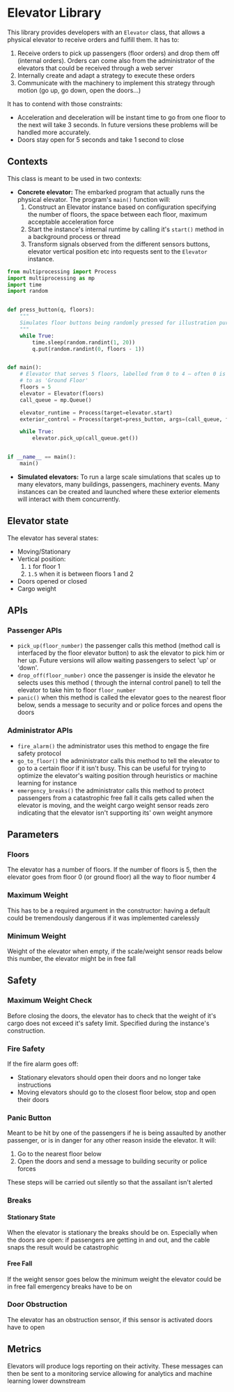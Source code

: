 # Elevator Library

This library provides developers with an `Elevator` class, that allows a physical elevator to
receive orders and fulfill them. It has to:

1. Receive orders to pick up passengers (floor orders) and drop them off
   (internal orders). Orders can come also from the administrator of the elevators that could be
   received through a web server
2. Internally create and adapt a strategy to execute these orders
3. Communicate with the machinery to implement this strategy through motion
   (go up, go down, open the doors...)

It has to contend with those constraints:

- Acceleration and deceleration will be instant time to go from one floor to the next will take 3
  seconds. In future versions these problems will be handled more accurately.
- Doors stay open for 5 seconds and take 1 second to close

## Contexts

This class is meant to be used in two contexts:

- **Concrete elevator:** The embarked program that actually runs the physical elevator. The
  program's `main()` function will:
    1. Construct an Elevator instance based on configuration specifying the number of floors, the
       space between each floor, maximum acceptable acceleration force
    2. Start the instance's internal runtime by calling it's `start()` method in a background
       process or thread
    3. Transform signals observed from the different sensors buttons, elevator vertical position etc
       into requests sent to the `Elevator` instance.

```python
from multiprocessing import Process
import multiprocessing as mp
import time
import random


def press_button(q, floors):
    """
    Simulates floor buttons being randomly pressed for illustration purposes
    """
    while True:
        time.sleep(random.randint(1, 20))
        q.put(random.randint(0, floors - 1))


def main():
    # Elevator that serves 5 floors, labelled from 0 to 4 — often 0 is referred
    # to as 'Ground Floor'
    floors = 5
    elevator = Elevator(floors)
    call_queue = mp.Queue()

    elevator_runtime = Process(target=elevator.start)
    exterior_control = Process(target=press_button, args=(call_queue, floors))

    while True:
        elevator.pick_up(call_queue.get())


if __name__ == main():
    main()
```

- **Simulated elevators:** To run a large scale simulations that scales up to many elevators, many
  buildings, passengers, machinery events. Many instances can be created and launched where these
  exterior elements will interact with them concurrently.

## Elevator state

The elevator has several states:

- Moving/Stationary
- Vertical position:
    1. `1` for floor 1
    2. `1.5` when it is between floors 1 and 2
- Doors opened or closed
- Cargo weight

## APIs

### Passenger APIs

- `pick_up(floor_number)` the passenger calls this method (method call is interfaced by the floor
  elevator button) to ask the elevator to pick him or her up. Future versions will allow waiting
  passengers to select 'up' or 'down'.
- `drop_off(floor_number)` once the passenger is inside the elevator he selects uses this method (
  through the internal control panel) to tell the elevator to take him to floor `floor_number`
- `panic()` when this method is called the elevator goes to the nearest floor below, sends a message
  to security and or police forces and opens the doors

### Administrator APIs

- `fire_alarm()` the administrator uses this method to engage the fire safety protocol
- `go_to_floor()` the administrator calls this method to tell the elevator to go to a certain floor
  if it isn't busy. This can be useful for trying to optimize the elevator's waiting position
  through heuristics or machine learning for instance
- `emergency_breaks()` the administrator calls this method to protect passengers from a catastrophic
  free fall it calls gets called when the elevator is moving, and the weight cargo weight sensor
  reads zero indicating that the elevator isn't supporting its' own weight anymore

## Parameters

### Floors

The elevator has a number of floors. If the number of floors is 5, then the elevator goes from floor
0 (or ground floor) all the way to floor number 4

### Maximum Weight

This has to be a required argument in the constructor: having a default could be tremendously
dangerous if it was implemented carelessly

### Minimum Weight

Weight of the elevator when empty, if the scale/weight sensor reads below this number, the elevator
might be in free fall

## Safety

### Maximum Weight Check

Before closing the doors, the elevator has to check that the weight of it's cargo does not exceed
it's safety limit. Specified during the instance's construction.

### Fire Safety

If the fire alarm goes off:

- Stationary elevators should open their doors and no longer take instructions
- Moving elevators should go to the closest floor below, stop and open their doors

### Panic Button

Meant to be hit by one of the passengers if he is being assaulted by another passenger, or is in
danger for any other reason inside the elevator. It will:

1. Go to the nearest floor below
2. Open the doors and send a message to building security or police forces

These steps will be carried out silently so that the assailant isn't alerted

### Breaks

#### Stationary State

When the elevator is stationary the breaks should be on. Especially when the doors are open: if
passengers are getting in and out, and the cable snaps the result would be catastrophic

#### Free Fall

If the weight sensor goes below the minimum weight the elevator could be in free fall emergency
breaks have to be on

### Door Obstruction

The elevator has an obstruction sensor, if this sensor is activated doors have to open

## Metrics

Elevators will produce logs reporting on their activity. These messages can then be sent to a
monitoring service allowing for analytics and machine learning lower downstream
